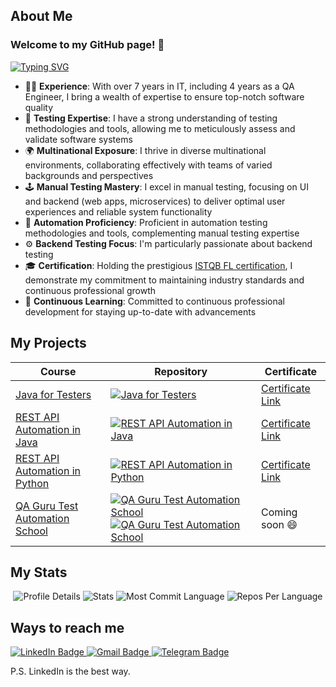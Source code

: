 ## About Me
### Welcome to my GitHub page! 👋
[![Typing SVG](https://readme-typing-svg.herokuapp.com?color=%23FF00FF&lines=I%60m+QA+Engineer)](https://git.io/typing-svg)
- 👩‍💼 **Experience**: With over 7 years in IT, including 4 years as a QA Engineer, I bring a wealth of expertise to ensure top-notch software quality
- 🐞 **Testing Expertise**: I have a strong understanding of testing methodologies and tools, allowing me to meticulously assess and validate software systems
- 🌍 **Multinational Exposure**: I thrive in diverse multinational environments, collaborating effectively with teams of varied backgrounds and perspectives
- 🕹️ **Manual Testing Mastery**: I excel in manual testing, focusing on UI and backend (web apps, microservices) to deliver optimal user experiences and reliable system functionality
- 🤖 **Automation Proficiency**: Proficient in automation testing methodologies and tools, complementing manual testing expertise
- ⚙️ **Backend Testing Focus**: I'm particularly passionate about backend testing
- 🎓 **Certification**: Holding the prestigious [ISTQB FL certification](https://www.gasq.org/en/registration/expert/26b9327b-cd72-43d6-b180-2b6a7c1206f8.html), I demonstrate my commitment to maintaining industry standards and continuous professional growth
- 🌱 **Continuous Learning**: Committed to continuous professional development for staying up-to-date with advancements

## My Projects
| Course                                                                          | Repository                                                                                                                                                                                                                                                                                                                                                                                                                                                | Certificate                                                            |
|---------------------------------------------------------------------------------|-----------------------------------------------------------------------------------------------------------------------------------------------------------------------------------------------------------------------------------------------------------------------------------------------------------------------------------------------------------------------------------------------------------------------------------------------------------|------------------------------------------------------------------------|
| [Java for Testers](https://software-testing.ru/edu/3-online/1-java-for-testers) | [![Java for Testers](https://github-readme-stats.vercel.app/api/pin/?username=shinkai-tester&repo=java_pft&bg_color=DEG,FFA05F,FFCD5F)](https://github.com/shinkai-tester/java_pft)                                                                                                                                                                                                                                                                       | [Certificate Link](http://cert.software-testing.ru/302623028432339468) |
| [REST API Automation in Java](https://www.learnqa.ru/java_api)                  | [![REST API Automation in Java](https://github-readme-stats.vercel.app/api/pin/?username=shinkai-tester&repo=LearnQA_JavaAPI&bg_color=DEG,00C9FF,92FE9D)](https://github.com/shinkai-tester/LearnQA_JavaAPI)                                                                                                                                                                                                                                              | [Certificate Link](http://cert.software-testing.ru/353311500907053657) |
| [REST API Automation in Python](https://www.learnqa.ru/python_api)              | [![REST API Automation in Python](https://github-readme-stats.vercel.app/api/pin/?username=shinkai-tester&repo=LearnQA_PythonAPI&bg_color=DEG,FAD961,F76B1C)](https://github.com/shinkai-tester/LearnQA_PythonAPI)                                                                                                                                                                                                                                        | [Certificate Link](http://cert.software-testing.ru/312404374759408201) |
| [QA Guru Test Automation School](https://qa.guru/)                              | [![QA Guru Test Automation School](https://github-readme-stats.vercel.app/api/pin/?username=shinkai-tester&repo=luma-ui-tests-project&bg_color=DEG,FBD3E9,BE81F7)](https://github.com/shinkai-tester/luma-ui-tests-project) [![QA Guru Test Automation School](https://github-readme-stats.vercel.app/api/pin/?username=shinkai-tester&repo=shop-api-tests-project&bg_color=DEG,C7E5D1,00CECB)](https://github.com/shinkai-tester/shop-api-tests-project) | Coming soon 😄                                            |


## My Stats
<p align="center">
  <img src="https://github-profile-summary-cards.vercel.app/api/cards/profile-details?username=shinkai-tester&theme=tokyonight" alt="Profile Details">
  <img src="https://github-profile-summary-cards.vercel.app/api/cards/stats?username=shinkai-tester&theme=tokyonight" alt="Stats">
  <img src="https://github-profile-summary-cards.vercel.app/api/cards/most-commit-language?username=shinkai-tester&theme=tokyonight" alt="Most Commit Language">
  <img src="https://github-profile-summary-cards.vercel.app/api/cards/repos-per-language?username=shinkai-tester&theme=tokyonight" alt="Repos Per Language">
</p>


## Ways to reach me
  <a href="https://www.linkedin.com/in/alexandra-klimantova">
    <img src="https://img.shields.io/badge/LinkedIn-blue?style=for-the-badge&logo=linkedin&logoColor=white" alt="LinkedIn Badge">
  </a>
   <a href="mailto:alexandra.klimantowa@gmail.com">
    <img src="https://img.shields.io/badge/Gmail-red?style=for-the-badge&logo=gmail&logoColor=white" alt="Gmail Badge"/>
  </a>
  <a href="https://t.me/alin_laegnor">
    <img src="https://img.shields.io/badge/Telegram-blue?style=for-the-badge&logo=telegram&logoColor=white" alt="Telegram Badge"/>
  </a>

P.S. LinkedIn is the best way.
